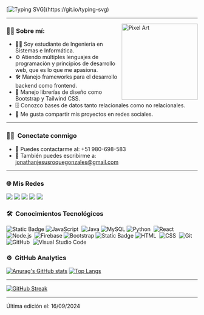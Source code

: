 [![Typing SVG](https://readme-typing-svg.demolab.com?font=Fira+Code&weight=900&size=22&pause=1000&color=00F758&width=435&lines=Hola%2C+soy+Jonathan+Roque.;%C2%A1Bienvenido+a+mi+perfil+de+Github!)](https://git.io/typing-svg)

<!--
<div id="header" align = "center">
Soy estudiante de Ingeniería en Sistemas, apasionado por la programación y el desarrollo web. Comparto mis proyectos en Instagram y TikTok para mostrar mi progreso e inspirar a otros. Mi objetivo es crear aplicaciones y sitios web funcionales y atractivos.

</div>
-->
---
<img src="https://media.giphy.com/media/3oKIPnAiaMCws8nOsE/giphy.gif" alt="Pixel Art" align="right" width="200">



### 🙋‍♂️ Sobre mí:

- 👨‍💻 Soy estudiante de Ingeniería en Sistemas e Informática.
- ⚙️ Atiendo múltiples lenguajes de programación y principios de desarrollo web, que es lo que me apasiona.
- 🛠️ Manejo frameworks para el desarrollo backend como frontend.
- 🎨 Manejo librerías de diseño como Bootstrap y Tailwind CSS.
- 🗄️ Conozco bases de datos tanto relacionales como no relacionales.
- 📴 Me gusta compartir mis proyectos en redes sociales.

---

### 🤝🏻 &nbsp;Conectate conmigo
- 📱 Puedes contactarme al: +51 980-698-583
- 📩 También puedes escribirme a: jonathanjesusroquegonzales@gmail.com

---

### 🌐 Mis Redes

<a href="https://jonathan-roque-8768f.firebaseapp.com"><img src="https://img.shields.io/badge/-portafolio Personal-3423A6?style=flat&logo=Google-Chrome&logoColor=white"/></a>
<a href="https://www.linkedin.com/in/jonathan-roque-b5bb85277/"><img src="https://img.shields.io/badge/-Jonathan Roque-0077B5?style=flat&logo=Linkedin&logoColor=white"/></a>
<a href="mailto:jonathanjesusroquegonzales@gmail.com"><img src="https://img.shields.io/badge/-Correo-D14836?style=flat&logo=Gmail&logoColor=white"/></a>
<a href="https://www.instagram.com/shonaroque/"><img src="https://img.shields.io/badge/-@shonaRoque-E4405F?style=flat&logo=Instagram&logoColor=white"/></a>
<a href="https://www.facebook.com/jonathan.roque"><img src="https://img.shields.io/badge/-@Jonathan Roque-1877F2?style=flat&logo=Facebook&logoColor=white"/></a>

        
<!-- <img alt="Night Coding" src="https://raw.githubusercontent.com/AVS1508/AVS1508/master/assets/Night-Coding.gif" align="right"/>   -->

### 🛠 &nbsp;Conocimientos Tecnológicos


![Static Badge](https://img.shields.io/badge/Angular-05122A?style=flat&logo=Angular&logoColor=af01b4)
![JavaScript](https://img.shields.io/badge/-JavaScript-05122A?style=flat&logo=javascript)&nbsp;
![Java](https://img.shields.io/badge/-Java-05122A?style=flat&logo=java)
![MySQL](https://img.shields.io/badge/-MySQL-05122A?style=flat&logo=mysql)
![Python](https://img.shields.io/badge/-Python-05122A?style=flat&logo=python)&nbsp;
![React](https://img.shields.io/badge/-React-05122A?style=flat&logo=react)&nbsp;
![Node.js](https://img.shields.io/badge/-Node.js-05122A?style=flat&logo=node.js)&nbsp;
![Firebase](https://img.shields.io/badge/-Firebase-05122A?style=flat&logo=firebase)
![Bootstrap](https://img.shields.io/badge/-Bootstrap-05122A?style=flat&logo=bootstrap&logoColor=563D7C)
![Static Badge](https://img.shields.io/badge/Express.js-05122A?style=flat-&logo=express&logoColor=af01b4)
![HTML](https://img.shields.io/badge/-HTML-05122A?style=flat&logo=HTML5)&nbsp;
![CSS](https://img.shields.io/badge/-CSS-05122A?style=flat&logo=CSS3&logoColor=1572B6)&nbsp;
![Git](https://img.shields.io/badge/-Git-05122A?style=flat&logo=git)&nbsp;
![GitHub](https://img.shields.io/badge/-GitHub-05122A?style=flat&logo=github)&nbsp;
![Visual Studio Code](https://img.shields.io/badge/-Visual%20Studio%20Code-05122A?style=flat&logo=visual-studio-code&logoColor=007ACC)&nbsp;



### ⚙️ &nbsp;GitHub Analytics 

[![Anurag's GitHub stats](https://github-readme-stats.vercel.app/api?username=Jonathan03R&theme=merko&show_icons=true&include_all_commits=false&count_private=true&locale=es)](https://github.com/anuraghazra/github-readme-stats)
[![Top Langs](https://github-readme-stats.vercel.app/api/top-langs/?username=Jonathan03R&theme=merko&layout=compact&locale=es)](https://github.com/anuraghazra/github-readme-stats)

---


[![GitHub Streak](https://streak-stats.demolab.com?user=Jonathan03R&theme=shadow-purple&border_radius=4.9&locale=es&date_format=M%20j%5B%2C%20Y%5D&card_width=500)](https://git.io/streak-stats)

<!--                                        
<p align="center">
<a href="https://github.com/Jonathan03R">
  <img height="180em" src="https://github-readme-stats-eight-theta.vercel.app/api?username=Jonathan03R&show_icons=true&theme=radical&include_all_commits=true"/>
  <img height="180em" src="https://github-readme-stats-eight-theta.vercel.app/api/top-langs/?username=Jonathan03R&layout=compact&langs_count=8&theme=radical"/>
</a>
</p>
-->


<!--### 🤝🏻 &nbsp;Conectate conmigo

<p align="center">
<a href="https://jonathan-roque-8768f.firebaseapp.com"><img src="https://img.shields.io/badge/-portafolio Personal-3423A6?style=flat&logo=Google-Chrome&logoColor=white"/></a>
<a href="https://www.linkedin.com/in/jonathan-roque-b5bb85277/"><img src="https://img.shields.io/badge/-Jonathan Roque-0077B5?style=flat&logo=Linkedin&logoColor=white"/></a>
<a href="mailto:jonathanjesusroquegonzales@gmail.com"><img src="https://img.shields.io/badge/-Correo-D14836?style=flat&logo=Gmail&logoColor=white"/></a>
<a href="https://www.instagram.com/shonaroque/"><img src="https://img.shields.io/badge/-@shonaRoque-E4405F?style=flat&logo=Instagram&logoColor=white"/></a>
<a href="https://www.facebook.com/jonathan.roque"><img src="https://img.shields.io/badge/-@Jonathan Roque-1877F2?style=flat&logo=Facebook&logoColor=white"/></a>
-->

-----
Última edición el: 16/09/2024
